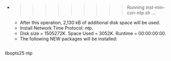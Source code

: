 * >>>>>>>>> Running inst-min-con-ntp.sh ...
  * After this operation, 2,130 kB of additional disk space will be used.
  * Install Network Time Protocol: ntp.
  * Disk size = 1505272K. Space Used = 3052K. Runtime = 00:00:00:00.
  * The following NEW packages will be installed:
  ```bash
libopts25 ntp
  ```
